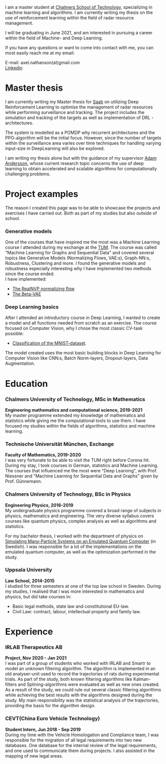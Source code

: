 I am a master student at [Chalmers School of Technology](https://www.chalmers.se/sv/Sidor/default.aspx), specializing in machine learning and algorithms. I am currently writing my thesis on the use of reinforcement learning within the field of radar resource management.

I will be graduating in June 2021, and am interested in pursuing a career within the field of Machine- and Deep Learning. 

If you have any questions or want to come into contact with me, you can most easily reach me at my email:

E-mail: axel.nathanson(at)gmail.com  
[Linkedin](https://www.linkedin.com/in/axel-nathanson/)

# Master thesis
I am currently writing my Master thesis for [Saab](https://www.saab.com/) on utilizing Deep Reinforcement Learning to optimise the management of radar resources while performing surveillance and tracking. The project includes the simulation and tracking of the targets as well as implementation of DRL - architectures. 

The system is modelled as a POMDP why recurrent architectures and the PPO-algorithm will be the initial focus. However, since the number of targets within the surveillance area varies over time techniques for handling varying input-size in DeepLearning will also be explored.

I am writing my thesis alone but with the guidance of my supervisor [Adam Andersson](https://www.chalmers.se/sv/personal/Sidor/adam-andersson.aspx), whose current research topic concerns the use of deep learning to obtain accelerated and scalable algorithms for computationally challenging problems. 

# Project examples
The reason I created this page was to be able to showcase the projects and exercises I have carried out. Both as part of my studies but also outside of school.

### Generative models
One of the courses that have inspired me the most was a Machine Learning course I attended during my exchange at the [TUM](https://www.tum.de/en/). The course was called "Machine Learning for Graphs and Sequential Data" and covered several topics like Generative Models (Normalizing Flows,  VAE:s), Graph-NN:s, Robustness, Clustering and more. I found the generative models and robustness especially interesting why I have implemented two methods since the course ended.  
I have implemented:
* [The RealNVP normalizing flow](https://github.com/AxelNathanson/pytorch-normalizing-flows)
* [The Beta-VAE](https://github.com/AxelNathanson/pytorch-Variational-Autoencoder)

### Deep Learning basics
After I attended an introductory course in Deep Learning, I wanted to create a model and all functions needed from scratch as an exercise. The course focused on Computer Vision, why I chose the most classic CV-task possible:
* [Classification of the MNIST-dataset](https://github.com/AxelNathanson/pytorch-Kaggle-MNIST-Submission).

The model created uses the most basic building blocks in Deep Learning for Computer Vision like CNN:s, Batch Norm-layers, Dropout-layers, Data Augmentation.


# Education

### Chalmers University of Technology, MSc in Mathematics
**Engineering mathematics and computational science, 2019-2021**  
My master programme extended my knowledge of mathematics and statistics while giving me the computational tools to use them. I have focused my studies within the fields of algorithms, statistics and machine learning. 

### Technische Universität München, Exchange
**Faculty of Mathematics, 2019-2020**  
I was very fortunate to be able to visit the TUM right before Corona hit. During my stay, I took courses in German, statistics and Machine Learning. The courses that influenced me the most were "Deep Learning", with Prof. Niessner and "Machine Learning for Sequential Data and Graphs" given by Prof. Günnemann.

### Chalmers University of Technology, BSc in Physics
**Engineering Physics, 2016-2019**  
My undergraduate physics programme covered a broad range of subjects in physics, mathematics and engineering. The very diverse syllabus covers courses like quantum physics, complex analysis as well as algorithms and statistics.  

For my bachelor thesis, I worked with the department of physics on [Simulating Many-Particle Systems on an Emulated Quantum Computer](https://odr.chalmers.se/handle/20.500.12380/300640) (in Swedish). I was responsible for a lot of the implementations on the emulated quantum computer, as well as the optimization performed in the study.

### Uppsala University
**Law School, 2014-2015**  
I studied for three semesters at one of the top law school in Sweden. During my studies, I realised that I was more interested in mathematics and physics, but did take courses in:
* Basic legal methods, state law and constitutional EU-law.
* Civil Law: contract, labour, intellectual property and family law.


# Experience

### IRLAB Therapeutics AB
**Project, Nov 2020 - Jan 2021**  
I was part of a group of students who worked with IRLAB and Smartr to model an unknown filtering algorithm. The algorithm is implemented in an old analyser-unit used to record the trajectories of rats during experimental trials. As part of the study, both known filtering algorithms like Kalman-filters and Splining-algorithms were evaluated as well as new ones created. As a result of the study, we could rule out several classic filtering algorithms while achieving the best results with the algorithms designed during the study. My main responsibility was the statistical analysis of the trajectories, providing the basis for the algorithm design.

### CEVT(China Euro Vehicle Technology)
**Student Intern, Jun 2018 - Sep 2019**  
During my time with the Vehicle Homologation and Compliance team, I was responsible for the migration of all legal requirements into two new databases. One database for the internal review of the legal requirements, and one used to communicate them during projects. I also assisted in the mapping of new legal areas.



<!---
## Welcome to GitHub Pages

You can use the [editor on GitHub](https://github.com/AxelNathanson/axelnathanson.github.io/edit/main/README.md) to maintain and preview the content for your website in Markdown files.

Whenever you commit to this repository, GitHub Pages will run [Jekyll](https://jekyllrb.com/) to rebuild the pages in your site, from the content in your Markdown files.

### Markdown

Markdown is a lightweight and easy-to-use syntax for styling your writing. It includes conventions for

```markdown
Syntax highlighted code block

# Header 1
## Header 2
### Header 3

- Bulleted
- List

1. Numbered
2. List

**Bold** and _Italic_ and `Code` text

[Link](url) and ![Image](src)
```

For more details see [GitHub Flavored Markdown](https://guides.github.com/features/mastering-markdown/).

### Jekyll Themes

Your Pages site will use the layout and styles from the Jekyll theme you have selected in your [repository settings](https://github.com/AxelNathanson/axelnathanson.github.io/settings). The name of this theme is saved in the Jekyll `_config.yml` configuration file.

### Support or Contact

Having trouble with Pages? Check out our [documentation](https://docs.github.com/categories/github-pages-basics/) or [contact support](https://support.github.com/contact) and we’ll help you sort it out.
-->
